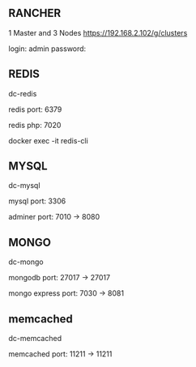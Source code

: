 ## RANCHER
1 Master and 3 Nodes
https://192.168.2.102/g/clusters

login: admin
password: 

## REDIS
dc-redis

redis port: 6379

redis php: 7020

docker exec -it <docker-id> redis-cli


## MYSQL
dc-mysql

mysql port: 3306

adminer port: 7010 -> 8080


## MONGO
dc-mongo

mongodb port: 27017 -> 27017

mongo express port: 7030 -> 8081


## memcached
dc-memcached

memcached port: 11211 -> 11211
